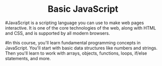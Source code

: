 # <div align="center">**Basic JavaScript**</div>
#JavaScript is a scripting language you can use to make web pages interactive. It is one of the core technologies of the web, along with HTML and CSS, and is supported by all modern browsers.

#In this course, you'll learn fundamental programming concepts in JavaScript. You'll start with basic data structures like numbers and strings. Then you'll learn to work with arrays, objects, functions, loops, if/else statements, and more.